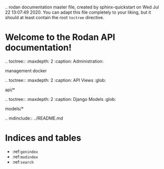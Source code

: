 .. rodan documentation master file, created by
   sphinx-quickstart on Wed Jul 22 13:07:49 2020.
   You can adapt this file completely to your liking, but it should at least
   contain the root `toctree` directive.

Welcome to the Rodan API documentation!
=======================================

.. toctree::
   :maxdepth: 2
   :caption: Administration:

   management
   docker

.. toctree::
   :maxdepth: 2
   :caption: API Views
   :glob:

   api/*

.. toctree::
   :maxdepth: 2
   :caption: Django Models
   :glob:

   models/*

.. mdinclude:: ../README.md

Indices and tables
==================

* :ref:`genindex`
* :ref:`modindex`
* :ref:`search`
